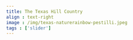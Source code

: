 ```yaml
---
title: The Texas Hill Country
align : text-right
image : /img/texas-naturerainbow-pestilli.jpeg
tags : ['slider']
---
```

